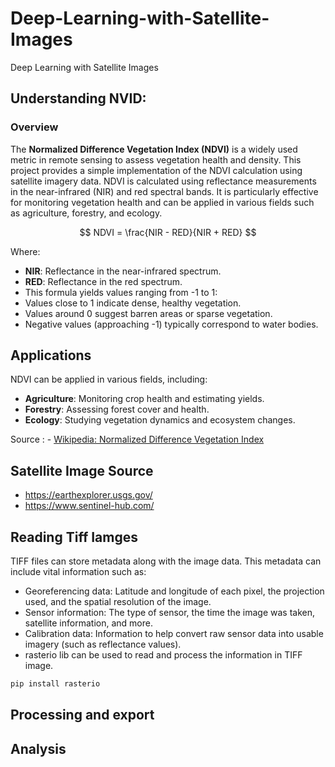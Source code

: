 # Deep-Learning-with-Satellite-Images
Deep Learning with Satellite Images


## Understanding NVID:
### Overview
The **Normalized Difference Vegetation Index (NDVI)** is a widely used metric in remote sensing to assess vegetation health and density. This project provides a simple implementation of the NDVI calculation using satellite imagery data.
NDVI is calculated using reflectance measurements in the near-infrared (NIR) and red spectral bands. It is particularly effective for monitoring vegetation health and can be applied in various fields such as agriculture, forestry, and ecology.

$$
NDVI = \frac{NIR - RED}{NIR + RED}
$$

Where:
- **NIR**: Reflectance in the near-infrared spectrum.
- **RED**: Reflectance in the red spectrum.
- This formula yields values ranging from -1 to 1:
- Values close to 1 indicate dense, healthy vegetation.
- Values around 0 suggest barren areas or sparse vegetation.
- Negative values (approaching -1) typically correspond to water bodies.
## Applications
NDVI can be applied in various fields, including:
- **Agriculture**: Monitoring crop health and estimating yields.
- **Forestry**: Assessing forest cover and health.
- **Ecology**: Studying vegetation dynamics and ecosystem changes.

Source : - [Wikipedia: Normalized Difference Vegetation Index](https://en.wikipedia.org/wiki/Normalized_difference_vegetation_index)

## Satellite Image Source
- https://earthexplorer.usgs.gov/
- https://www.sentinel-hub.com/

## Reading Tiff Iamges
TIFF files can store metadata along with the image data. This metadata can include vital information such as:
- Georeferencing data: Latitude and longitude of each pixel, the projection used, and the spatial resolution of the image.
- Sensor information: The type of sensor, the time the image was taken, satellite information, and more.
- Calibration data: Information to help convert raw sensor data into usable imagery (such as reflectance values).
- rasterio lib can be used to read and process the information in TIFF image.
  
```bash
pip install rasterio
```

## Processing and export

## Analysis
